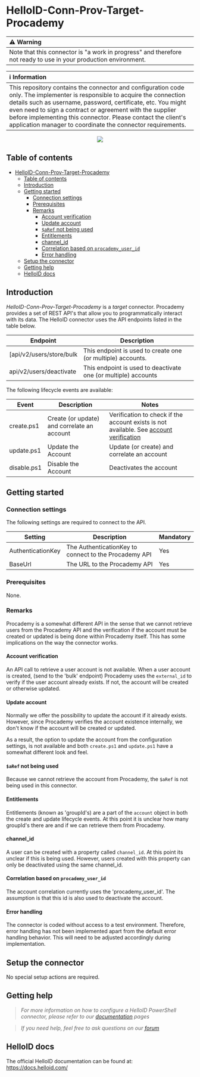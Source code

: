 
# HelloID-Conn-Prov-Target-Procademy

| :warning: Warning |
|:---------------------------|
| Note that this connector is "a work in progress" and therefore not ready to use in your production environment. |

| :information_source: Information |
|:---------------------------|
| This repository contains the connector and configuration code only. The implementer is responsible to acquire the connection details such as username, password, certificate, etc. You might even need to sign a contract or agreement with the supplier before implementing this connector. Please contact the client's application manager to coordinate the connector requirements. |

<p align="center">
  <img src="https://uploads-ssl.webflow.com/5df902230ef2cc43108c2ffb/5df904140ef2cc580a8c40ef_procademy-logo-web.svg">
</p>

## Table of contents

- [HelloID-Conn-Prov-Target-Procademy](#helloid-conn-prov-target-procademy)
  - [Table of contents](#table-of-contents)
  - [Introduction](#introduction)
  - [Getting started](#getting-started)
    - [Connection settings](#connection-settings)
    - [Prerequisites](#prerequisites)
    - [Remarks](#remarks)
      - [Account verification](#account-verification)
      - [Update account](#update-account)
      - [`$aRef` not being used](#aref-not-being-used)
      - [Entitlements](#entitlements)
      - [channel\_id](#channel_id)
      - [Correlation based on `procademy_user_id`](#correlation-based-on-procademy_user_id)
      - [Error handling](#error-handling)
  - [Setup the connector](#setup-the-connector)
  - [Getting help](#getting-help)
  - [HelloID docs](#helloid-docs)

## Introduction

_HelloID-Conn-Prov-Target-Procademy_ is a _target_ connector. Procademy provides a set of REST API's that allow you to programmatically interact with its data. The HelloID connector uses the API endpoints listed in the table below.

| Endpoint     | Description |
| ------------ | ----------- |
| [api/v2/users/store/bulk | This endpoint is used to create one (or multiple) accounts. |
| api/v2/users/deactivate | This endpoint is used to deactivate one (or multiple) accounts |

The following lifecycle events are available:

| Event  | Description | Notes |
|---	 |---	|---	|
| create.ps1 | Create (or update) and correlate an account | Verification to check if the account exists is not available. See [account verification](#Account-verification) |
| update.ps1 | Update the Account | Update (or create) and correlate an account | Verification to check if the account exists is not available. See [account verification](#Account-verification)  |
| disable.ps1 | Disable the Account | Deactivates the account  |

## Getting started

### Connection settings

The following settings are required to connect to the API.

| Setting | Description| Mandatory |
| ------------ | -----------| ----------- |
| AuthenticationKey | The AuthenticationKey to connect to the Procademy API | Yes |
| BaseUrl | The URL to the Procademy API | Yes |

### Prerequisites

None.

### Remarks

Procademy is a somewhat different API in the sense that we cannot retrieve users from the Procademy API and the verification if the account must be created or updated is being done within Procademy itself. This has some implications on the way the connector works.

#### Account verification

 An API call to retrieve a user account is not available. When a user account is created, (send to the 'bulk' endpoint) Procademy uses the `external_id` to verify if the user account already exists. If not, the account will be created or otherwise updated.

#### Update account

Normally we offer the possibility to update the account if it already exists. However, since Procademy verifies the account existence internally, we don't know if the account will be created or updated.

As a result, the option to update the account from the configuration settings, is not available and both `create.ps1` and `update.ps1` have a somewhat different look and feel.

#### `$aRef` not being used

Because we cannot retrieve the account from Procademy, the `$aRef` is not being used in this connector.

#### Entitlements

Entitlements (known as 'groupId's) are a part of the `account` object in both the create and update lifecycle events. At this point it is unclear how many groupId's there are and if we can retrieve them from Procademy.

#### channel_id

A user can be created with a property called `channel_id`. At this point its unclear if this is being used. However, users created with this property can only be deactivated using the same channel_id.

#### Correlation based on `procademy_user_id`

The account correlation currently uses the 'procademy_user_id'. The assumption is that this id is also used to deactivate the account.

#### Error handling

The connector is coded without access to a test environment. Therefore, error handling has not been implemented apart from the default error handling behavior. This will need to be adjusted accordingly during implementation.

## Setup the connector

No special setup actions are required.

## Getting help

> _For more information on how to configure a HelloID PowerShell connector, please refer to our [documentation](https://docs.helloid.com/hc/en-us/articles/360012558020-Configure-a-custom-PowerShell-target-system) pages_

> _If you need help, feel free to ask questions on our [forum](https://forum.helloid.com)_

## HelloID docs

The official HelloID documentation can be found at: https://docs.helloid.com/

